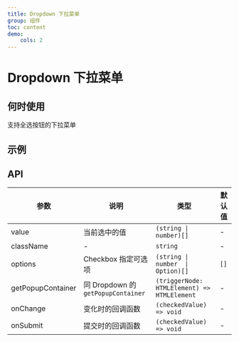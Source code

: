 ```yaml
---
title: Dropdown 下拉菜单
group: 组件
toc: content
demo:
    cols: 2
---
```


# Dropdown 下拉菜单

## 何时使用

支持全选按钮的下拉菜单

## 示例

<code src="./demos/basic.tsx" title="基础使用"></code>
<code src="./demos/virtual.tsx" title="长列表" description="基于 rc-virtual-list 实现虚拟滚动，并支持滚动阴影"></code>
<code src="./demos/submit.tsx" title="提交" description="关闭弹窗触触发 onSubmit"></code>

## API

| 参数              | 说明                               | 类型                                        | 默认值 |
| ----------------- | ---------------------------------- | ------------------------------------------- | ------ |
| value             | 当前选中的值                       | `(string \| number)[]`                      | -      |
| className         | -                                  | `string`                                    | -      |
| options           | Checkbox 指定可选项                | `(string \| number  \| Option)[]`           | `[]`   |
| getPopupContainer | 同 Dropdown 的 `getPopupContainer` | `(triggerNode: HTMLElement) => HTMLElement` | -      |
| onChange          | 变化时的回调函数                   | `(checkedValue) => void`                    | -      |
| onSubmit          | 提交时的回调函数                   | `(checkedValue) => void`                    | -      |
